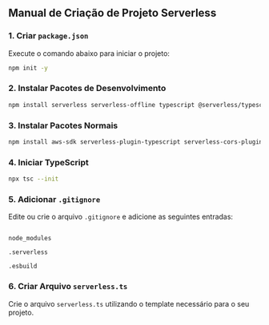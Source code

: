 ## Manual de Criação de Projeto Serverless

### 1. Criar `package.json`

Execute o comando abaixo para iniciar o projeto:

```bash
npm init -y
```

### 2. Instalar Pacotes de Desenvolvimento

```bash
npm install serverless serverless-offline typescript @serverless/typescript @types/aws-lambda -D
```

### 3. Instalar Pacotes Normais

```bash
npm install aws-sdk serverless-plugin-typescript serverless-cors-plugin
```

### 4. Iniciar TypeScript

```bash
npx tsc --init
```

### 5. Adicionar `.gitignore`

Edite ou crie o arquivo `.gitignore` e adicione as seguintes entradas:

```gitignore

node_modules

.serverless

.esbuild
```

### 6. Criar Arquivo `serverless.ts`

Crie o arquivo `serverless.ts` utilizando o template necessário para o seu projeto.
